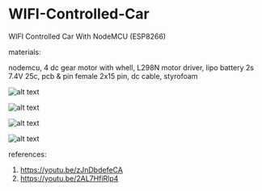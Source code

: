 # WIFI-Controlled-Car
WIFI Controlled Car With NodeMCU (ESP8266)

materials:

nodemcu, 4 dc gear motor with whell, L298N motor driver, lipo battery 2s 7.4V 25c,  pcb & pin female 2x15 pin, dc cable, styrofoam

![alt text](https://github.com/jenizar/WIFI-Controlled-Car/blob/main/Screenshot1.jpg)

![alt text](https://github.com/jenizar/WIFI-Controlled-Car/blob/main/Screenshot2.jpg)

![alt text](https://github.com/jenizar/WIFI-Controlled-Car/blob/main/Screenshot3.jpg)

![alt text](https://github.com/jenizar/WIFI-Controlled-Car/blob/main/Screenshot4.jpg)

references:
1. https://youtu.be/zJnDbdefeCA
2. https://youtu.be/2AL7HfiRlp4  
